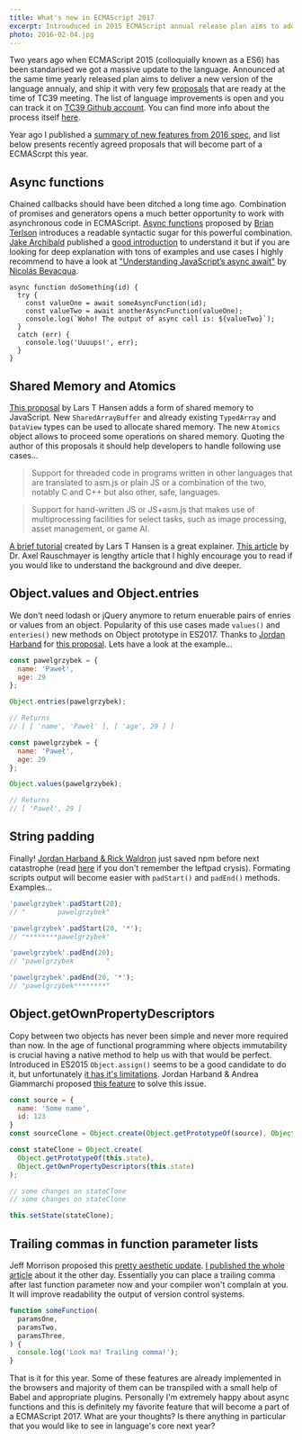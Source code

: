 ```yaml
---
title: What's new in ECMAScript 2017
excerpt: Introuduced in 2015 ECMAScript annual release plan aims to add to the language proposals that are ready at the time of TC39 meeting. Here's what's new in ES2017.
photo: 2016-02-04.jpg
---
```


Two years ago when ECMAScript 2015 (colloquially known as a ES6) has been standarised we got a massive update to the language. Announced at the same time yearly released plan aims to deliver a new version of the language annualy, and ship it with very few [proposals](https://github.com/tc39/ecma262/blob/master/README.md) that are ready at the time of TC39 meeting. The list of language improvements is open and you can track it on [TC39 Github account](https://github.com/tc39/proposals). You can find more info about the process itself [here](https://tc39.github.io/process-document/).

Year ago I published a [summary of new features from 2016 spec](https://pawelgrzybek.com/whats-new-in-ecmascript-2016-es7/), and list below presents recently agreed proposals that will become part of a ECMAScrpt this year.

## Async functions

Chained callbacks should have been ditched a long time ago. Combination of promises and generators opens a much better opportunity to work with asynchronous code in ECMAScript. [Async functions](https://tc39.github.io/ecmascript-asyncawait/) proposed by [Brian Terlson](https://twitter.com/bterlson) introduces a readable syntactic sugar for this powerful combination. [Jake Archibald](https://twitter.com/jaffathecake) published a [good introduction](https://developers.google.com/web/fundamentals/getting-started/primers/async-functions) to understand it but if you are looking for deep explanation with tons of examples and use cases I highly recommend to have a look at ["Understanding JavaScript’s async await"](https://ponyfoo.com/articles/understanding-javascript-async-await) by [Nicolás Bevacqua](https://twitter.com/nzgb).

```
async function doSomething(id) {
  try {
    const valueOne = await someAsyncFunction(id);
    const valueTwo = await anotherAsyncFunction(valueOne);
    console.log(`Woho! The output of async call is: ${valueTwo}`);
  }
  catch (err) {
    console.log('Uuuups!', err);
  }
}
```

## Shared Memory and Atomics

[This proposal](https://github.com/tc39/ecmascript_sharedmem) by Lars T Hansen adds a form of shared memory to JavaScript. New `SharedArrayBuffer` and already existing `TypedArray` and `DataView` types can be used to allocate shared memory. The new `Atomics` object allows to proceed some operations on shared memory. Quoting the author of this proposals it should help developers to handle following use cases...

> Support for threaded code in programs written in other languages that are translated to asm.js or plain JS or a combination of the two, notably C and C++ but also other, safe, languages.

> Support for hand-written JS or JS+asm.js that makes use of multiprocessing facilities for select tasks, such as image processing, asset management, or game AI.

[A brief tutorial](https://github.com/tc39/ecmascript_sharedmem/blob/master/TUTORIAL.md) created by Lars T Hansen is a great explainer. [This article](http://www.2ality.com/2017/01/shared-array-buffer.html) by Dr. Axel Rauschmayer is lengthy article that I highly encourage you to read if you would like to understand the background and dive deeper.

## Object.values and Object.entries

We don't need lodash or jQuery anymore to return enuerable pairs of enries or values from an object. Popularity of this use cases made `values()` and `enteries()` new methods on Object prototype in ES2017. Thanks to [Jordan Harband](https://twitter.com/ljharb) for [this proposal](https://github.com/tc39/proposal-object-values-entries). Lets have a look at the example...

```js
const pawelgrzybek = {
  name: 'Paweł',
  age: 29
};

Object.entries(pawelgrzybek);

// Returns
// [ [ 'name', 'Paweł' ], [ 'age', 29 ] ]
```

```js
const pawelgrzybek = {
  name: 'Paweł',
  age: 29
};

Object.values(pawelgrzybek);

// Returns
// [ 'Paweł', 29 ]
```

## String padding

Finally! [Jordan Harband & Rick Waldron](https://github.com/tc39/proposal-string-pad-start-end) just saved npm before next catastrophe (read [here](http://www.theregister.co.uk/2016/03/23/npm_left_pad_chaos/) if you don't remember the leftpad crysis). Formating scripts output will become easier with `padStart()` and `padEnd()` methods. Examples...

```js
'pawelgrzybek'.padStart(20);
// "        pawelgrzybek"

'pawelgrzybek'.padStart(20, '*');
// "********pawelgrzybek"
```

```js
'pawelgrzybek'.padEnd(20);
// "pawelgrzybek        "

'pawelgrzybek'.padEnd(20, '*');
// "pawelgrzybek********"
```

## Object.getOwnPropertyDescriptors

Copy between two objects has never been simple and never more required than now. In the age of functional programming where objects immutability is crucial having a native method to help us with that would be perfect. Introduced in ES2015 `Object.assign()` seems to be a good candidate to do it, but unfortunately [it has it's limitations](http://www.2ality.com/2016/02/object-getownpropertydescriptors.html). Jordan Harband & Andrea Giammarchi proposed [this feature](https://github.com/tc39/proposal-object-getownpropertydescriptors) to solve this issue.

```js
const source = {
  name: 'Some name',
  id: 123
}
const sourceClone = Object.create(Object.getPrototypeOf(source), Object.getOwnPropertyDescriptors(source));
```

```js
const stateClone = Object.create(
  Object.getPrototypeOf(this.state),
  Object.getOwnPropertyDescriptors(this.state)
);

// some changes on stateClone
// some changes on stateClone

this.setState(stateClone);
```

## Trailing commas in function parameter lists

Jeff Morrison proposed this [pretty aesthetic update](https://github.com/tc39/proposal-trailing-function-commas). [I published the whole article](https://pawelgrzybek.com/trailing-comma-in-ecmascript2017-function-parameter-list/) about it the other day. Essentially you can place a trailing comma after last function parameter now and your compiler won't complain at you. It will improve readability the output of version control systems.

```js
function someFunction(
  paramsOne,
  paramsTwo,
  paramsThree,
) {
  console.log('Look ma! Trailing comma!');
}
```

That is it for this year. Some of these features are already implemented in the browsers and majority of them can be transpiled with a small help of Babel and appropriate plugins. Personally I'm extremely happy about async functions and this is definitely my favorite feature that will become a part of a ECMAScript 2017. What are your thoughts? Is there anything in particular that you would like to see in language's core next year?
